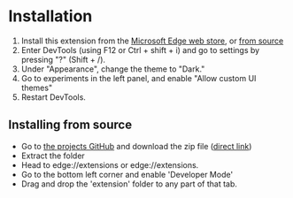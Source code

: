 # Installation

1. Install this extension from the [Microsoft Edge web store](https://microsoftedge.microsoft.com/addons/detail/atom-one-dark-devtools-th/bchcjmlpcenaieccjjfhkfaemokpchlk), or [from source](#installing-from-source)
1. Enter DevTools (using F12 or Ctrl + shift + i) and go to settings by pressing "?" (Shift + /).
1. Under "Appearance", change the theme to "Dark."
1. Go to experiments in the left panel, and enable "Allow custom UI themes"
1. Restart DevTools.

## Installing from source

- Go to [the projects GitHub](https://github.com/MajesticString/atom-one-dark-devtools) and download the zip file ([direct link](https://github.com/MajesticString/atom-one-dark-devtools/archive/refs/heads/main.zip))
- Extract the folder
- Head to edge://extensions or edge://extensions.
- Go to the bottom left corner and enable 'Developer Mode'
- Drag and drop the 'extension' folder to any part of that tab.
